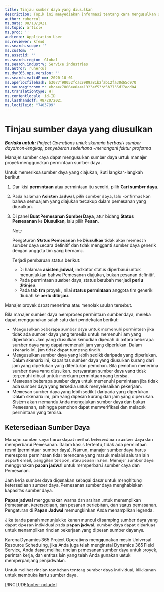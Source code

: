 ```yaml
---
title: Tinjau sumber daya yang diusulkan
description: Topik ini menyediakan informasi tentang cara mengusulkan sumber daya proyek.
author: ruhercul
ms.date: 08/18/2021
ms.topic: article
ms.prod: ''
audience: Application User
ms.reviewer: kfend
ms.search.scope: ''
ms.custom: ''
ms.assetid: ''
ms.search.region: Global
ms.search.industry: Service industries
ms.author: ruhercul
ms.dyn365.ops.version: ''
ms.search.validFrom: 2020-10-01
ms.openlocfilehash: b3077f98052fcac9989a81b2fab12fa30d65d970
ms.sourcegitcommit: ebcaec7806ee8aee1323ef532d5b7735d27edd04
ms.translationtype: HT
ms.contentlocale: id-ID
ms.lasthandoff: 08/20/2021
ms.locfileid: "7403799"
---
```

# <a name="review-proposed-resources"></a>Tinjau sumber daya yang diusulkan

_**Berlaku untuk:** Project Operations untuk skenario berbasis sumber daya/non-lengkap, penyebaran sederhana -menangani faktur proforma_

Manajer sumber daya dapat mengusulkan sumber daya untuk manajer proyek menggunakan permintaan sumber daya.

Untuk memeriksa sumber daya yang diajukan, ikuti langkah-langkah berikut:

1. Dari kisi **permintaan** atau permintaan itu sendiri, pilih **Cari sumber daya**.
2. Pada halaman **Asisten Jadwal**, pilih sumber daya, lalu konfirmasikan bahwa semua jam yang diajukan tercakup dalam pemesanan yang diusulkan.
3. Di panel **Buat Pemesanan Sumber Daya**, atur bidang **Status Pemesanan** ke **Diusulkan**, lalu pilih **Pesan**.

    > [!NOTE]
    > Pengaturan **Status Pemesanan** ke **Diusulkan** tidak akan memesan sumber daya secara definitif dan tidak mengganti sumber daya generik dengan anggota tim yang bernama.

    Terjadi pembaruan status berikut:

    - Di halaman **asisten jadwal**, indikator status diperbarui untuk menunjukkan bahwa Pemesanan diajukan, bukan pesanan definitif.
    - Pada permintaan sumber daya, status berubah menjadi **perlu ditinjau**.
    - Pada tab **tim** proyek , nilai **status permintaan** anggota tim generik diubah ke **perlu ditinjau**.

Manajer proyek dapat menerima atau menolak usulan tersebut.

Bila manajer sumber daya memproses permintaan sumber daya, mereka dapat menggunakan salah satu dari pendekatan berikut:

- Mengusulkan beberapa sumber daya untuk memenuhi permintaan jika tidak ada sumber daya yang tersedia untuk memenuhi jam yang diperlukan. Jam yang diusulkan kemudian dipecah di antara beberapa sumber daya yang dapat memenuhi jam yang diperlukan. Dalam skenario ini, jam tidak dapat tumpang tindih.
- Mengusulkan sumber daya yang lebih sedikit daripada yang diperlukan. Dalam skenario ini, kapasitas sumber daya yang diusulkan kurang dari jam yang diperlukan yang ditentukan pemohon. Bila pemohon menerima sumber daya yang diusulkan, persyaratan sumber daya yang tidak terpenuhi dibuat untuk merekam permintaan yang tersisa.
- Memesan beberapa sumber daya untuk memenuhi permintaan jika tidak ada sumber daya yang tersedia untuk menyelesaikan pekerjaan.
- Memesan sumber daya yang lebih sedikit daripada yang diperlukan. Dalam skenario ini, jam yang dipesan kurang dari jam yang diperlukan. Sistem akan memandu Anda mengajukan sumber daya dan bukan Pemesanan, sehingga pemohon dapat memverifikasi dan melacak permintaan yang tersisa.

## <a name="resource-availability"></a>Ketersediaan Sumber Daya

Manajer sumber daya harus dapat melihat ketersediaan sumber daya dan memperbarui Pemesanan. Dalam kasus tertentu, tidak ada permintaan resmi (permintaan sumber daya). Namun, manajer sumber daya harus merespons permintaan tidak terencana yang masuk melalui saluran lain seperti email, panggilan telepon, atau pesan instan. Manajer sumber daya menggunakan **papan jadwal** untuk memperbarui sumber daya dan Pemesanan.

Jam kerja sumber daya digunakan sebagai dasar untuk menghitung ketersediaan sumber daya. Pemesanan sumber daya menghabiskan kapasitas sumber daya.

**Papan jadwal** menggunakan warna dan arsiran untuk menampilkan Pemesanan, ketersediaan, dan pesanan berlebihan, dan status pemesanan. Pengaturan di **Papan Jadwal** memungkinkan Anda menampilkan legenda.

Jika tanda panah menunjuk ke kanan muncul di samping sumber daya yang dapat dipesan individual pada **papan jadwal**, sumber daya dapat diperluas untuk menampilkan rincian pekerjaan yang dipesan sumber dayanya.

Karena Dynamics 365 Project Operations menggunakan mesin Universal Resource Scheduling, jika Anda juga telah menginstal Dynamics 365 Field Service, Anda dapat melihat rincian pemesanan sumber daya untuk proyek, perintah kerja, dan entitas lain yang telah Anda gunakan untuk memperpanjang penjadwalan.

Untuk melihat rincian tambahan tentang sumber daya individual, klik kanan untuk membuka kartu sumber daya.



[!INCLUDE[footer-include](../includes/footer-banner.md)]
